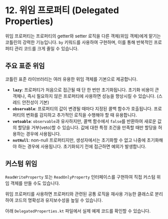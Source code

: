 # 12. 위임 프로퍼티 (Delegated Properties)

위임 프로퍼티는 프로퍼티의 getter와 setter 로직을 다른 객체(위임 객체)에게 맡기는 코틀린의 강력한 기능입니다. `by` 키워드를 사용하여 구현하며, 이를 통해 반복적인 프로퍼티 관리 코드를 크게 줄일 수 있습니다.

## 주요 표준 위임

코틀린 표준 라이브러리는 여러 유용한 위임 객체를 기본으로 제공합니다.

- **`lazy`**: 프로퍼티가 처음으로 접근될 때 단 한 번만 초기화됩니다. 초기화 비용이 큰 객체나, 즉시 필요하지 않은 프로퍼티에 사용하면 성능을 향상시킬 수 있습니다. (스레드 안전성이 기본)
- **`observable`**: 프로퍼티의 값이 변경될 때마다 지정된 콜백 함수가 호출됩니다. 프로퍼티의 변화를 감지하고 추가적인 로직을 수행해야 할 때 유용합니다.
- **`vetoable`**: `observable`과 유사하지만, 콜백 함수에서 `false`를 반환하여 새로운 값의 할당을 거부(veto)할 수 있습니다. 값에 대한 특정 조건을 만족할 때만 할당을 허용하는 경우에 사용됩니다.
- **`notNull`**: non-null 프로퍼티지만, 생성자에서는 초기화할 수 없고 나중에 초기화해야 하는 경우에 사용됩니다. 초기화되기 전에 접근하면 예외가 발생합니다.

## 커스텀 위임

`ReadWriteProperty` 또는 `ReadOnlyProperty` 인터페이스를 구현하여 직접 커스텀 위임 객체를 만들 수도 있습니다.

위임 프로퍼티를 사용하면 프로퍼티와 관련된 공통 로직을 재사용 가능한 클래스로 분리하여 코드의 명확성과 유지보수성을 높일 수 있습니다.

아래 `DelegatedProperties.kt` 파일에서 실제 예제 코드를 확인할 수 있습니다.
